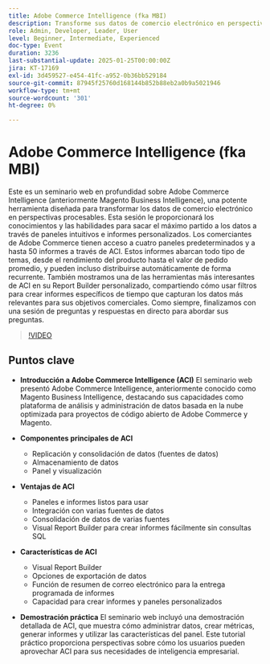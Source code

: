 ```yaml
---
title: Adobe Commerce Intelligence (fka MBI)
description: Transforme sus datos de comercio electrónico en perspectivas procesables con paneles e informes personalizados de Adobe Commerce Intelligence
role: Admin, Developer, Leader, User
level: Beginner, Intermediate, Experienced
doc-type: Event
duration: 3236
last-substantial-update: 2025-01-25T00:00:00Z
jira: KT-17169
exl-id: 3d459527-e454-41fc-a952-0b36bb529184
source-git-commit: 87945f25760d168144b852b88eb2a0b9a5021946
workflow-type: tm+mt
source-wordcount: '301'
ht-degree: 0%

---
```


# Adobe Commerce Intelligence (fka MBI)

Este es un seminario web en profundidad sobre Adobe Commerce Intelligence (anteriormente Magento Business Intelligence), una potente herramienta diseñada para transformar los datos de comercio electrónico en perspectivas procesables. Esta sesión le proporcionará los conocimientos y las habilidades para sacar el máximo partido a los datos a través de paneles intuitivos e informes personalizados. Los comerciantes de Adobe Commerce tienen acceso a cuatro paneles predeterminados y a hasta 50 informes a través de ACI. Estos informes abarcan todo tipo de temas, desde el rendimiento del producto hasta el valor de pedido promedio, y pueden incluso distribuirse automáticamente de forma recurrente. También mostramos una de las herramientas más interesantes de ACI en su Report Builder personalizado, compartiendo cómo usar filtros para crear informes específicos de tiempo que capturan los datos más relevantes para sus objetivos comerciales. Como siempre, finalizamos con una sesión de preguntas y respuestas en directo para abordar sus preguntas.

>[!VIDEO](https://video.tv.adobe.com/v/3443025/?learn=on&enablevpops)

## Puntos clave

* **Introducción a Adobe Commerce Intelligence (ACI)** El seminario web presentó Adobe Commerce Intelligence, anteriormente conocido como Magento Business Intelligence, destacando sus capacidades como plataforma de análisis y administración de datos basada en la nube optimizada para proyectos de código abierto de Adobe Commerce y Magento.

* **Componentes principales de ACI**

   * Replicación y consolidación de datos (fuentes de datos)
   * Almacenamiento de datos
   * Panel y visualización

* **Ventajas de ACI**

   * Paneles e informes listos para usar
   * Integración con varias fuentes de datos
   * Consolidación de datos de varias fuentes
   * Visual Report Builder para crear informes fácilmente sin consultas SQL

* **Características de ACI**

   * Visual Report Builder
   * Opciones de exportación de datos
   * Función de resumen de correo electrónico para la entrega programada de informes
   * Capacidad para crear informes y paneles personalizados

* **Demostración práctica** El seminario web incluyó una demostración detallada de ACI, que muestra cómo administrar datos, crear métricas, generar informes y utilizar las características del panel. Este tutorial práctico proporciona perspectivas sobre cómo los usuarios pueden aprovechar ACI para sus necesidades de inteligencia empresarial.
